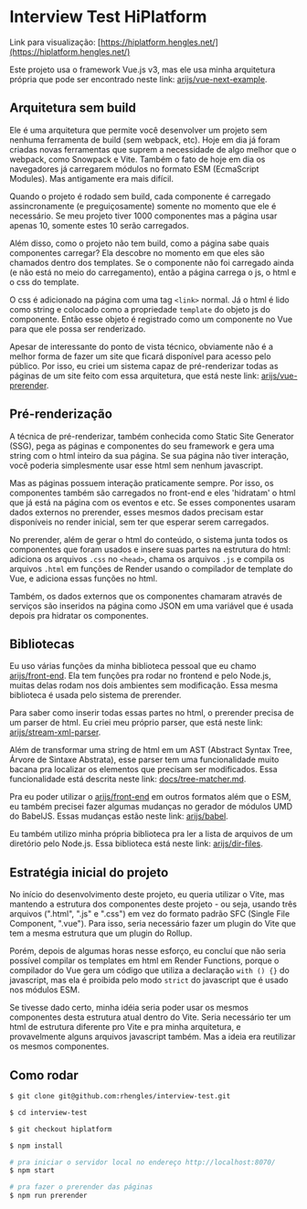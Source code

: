 # Interview Test HiPlatform

Link para visualização: [https://hiplatform.hengles.net/](https://hiplatform.hengles.net/)

Este projeto usa o framework Vue.js v3, mas ele usa minha arquitetura própria que pode ser encontrado neste link: [arijs/vue-next-example](https://github.com/arijs/vue-next-example).

## Arquitetura sem build

Ele é uma arquitetura que permite você desenvolver um projeto sem nenhuma ferramenta de build (sem webpack, etc). Hoje em dia já foram criadas novas ferramentas que suprem a necessidade de algo melhor que o webpack, como Snowpack e Vite. Também o fato de hoje em dia os navegadores já carregarem módulos no formato ESM (EcmaScript Modules). Mas antigamente era mais difícil.

Quando o projeto é rodado sem build, cada componente é carregado assincronamente (e preguiçosamente) somente no momento que ele é necessário. Se meu projeto tiver 1000 componentes mas a página usar apenas 10, somente estes 10 serão carregados.

Além disso, como o projeto não tem build, como a página sabe quais componentes carregar? Ela descobre no momento em que eles são chamados dentro dos templates. Se o componente não foi carregado ainda (e não está no meio do carregamento), então a página carrega o js, o html e o css do template.

O css é adicionado na página com uma tag `<link>` normal. Já o html é lido como string e colocado como a propriedade `template` do objeto js do componente. Então esse objeto é registrado como um componente no Vue para que ele possa ser renderizado.

Apesar de interessante do ponto de vista técnico, obviamente não é a melhor forma de fazer um site que ficará disponível para acesso pelo público. Por isso, eu criei um sistema capaz de pré-renderizar todas as páginas de um site feito com essa arquitetura, que está neste link: [arijs/vue-prerender](https://github.com/arijs/vue-prerender).

## Pré-renderização

A técnica de pré-renderizar, também conhecida como Static Site Generator (SSG), pega as páginas e componentes do seu framework e gera uma string com o html inteiro da sua página. Se sua página não tiver interação, você poderia simplesmente usar esse html sem nenhum javascript.

Mas as páginas possuem interação praticamente sempre. Por isso, os componentes também são carregados no front-end e eles 'hidratam' o html que já está na página com os eventos e etc. Se esses componentes usaram dados externos no prerender, esses mesmos dados precisam estar disponíveis no render inicial, sem ter que esperar serem carregados.

No prerender, além de gerar o html do conteúdo, o sistema junta todos os componentes que foram usados e insere suas partes na estrutura do html: adiciona os arquivos `.css` no `<head>`, chama os arquivos `.js` e compila os arquivos `.html` em funções de Render usando o compilador de template do Vue, e adiciona essas funções no html.

Também, os dados externos que os componentes chamaram através de serviços são inseridos na página como JSON em uma variável que é usada depois pra hidratar os componentes.

## Bibliotecas

Eu uso várias funções da minha biblioteca pessoal que eu chamo [arijs/front-end](https://github.com/arijs/front-end). Ela tem funções pra rodar no frontend e pelo Node.js, muitas delas rodam nos dois ambientes sem modificação. Essa mesma biblioteca é usada pelo sistema de prerender.

Para saber como inserir todas essas partes no html, o prerender precisa de um parser de html. Eu criei meu próprio parser, que está neste link: [arijs/stream-xml-parser](https://github.com/arijs/stream-xml-parser).

Além de transformar uma string de html em um AST (Abstract Syntax Tree, Árvore de Sintaxe Abstrata), esse parser tem uma funcionalidade muito bacana pra localizar os elementos que precisam ser modificados. Essa funcionalidade está descrita neste link: [docs/tree-matcher.md](https://github.com/arijs/stream-xml-parser/blob/master/docs/tree-matcher.md).

Pra eu poder utilizar o [arijs/front-end](https://github.com/arijs/front-end) em outros formatos além que o ESM, eu também precisei fazer algumas mudanças no gerador de módulos UMD do BabelJS. Essas mudanças estão neste link: [arijs/babel](https://github.com/arijs/babel/tree/release-arijs).

Eu também utilizo minha própria biblioteca pra ler a lista de arquivos de um diretório pelo Node.js. Essa biblioteca está neste link: [arijs/dir-files](https://github.com/arijs/dir-files).

## Estratégia inicial do projeto

No início do desenvolvimento deste projeto, eu queria utilizar o Vite, mas mantendo a estrutura dos componentes deste projeto - ou seja, usando três arquivos (".html", ".js" e ".css") em vez do formato padrão SFC (Single File Component, ".vue"). Para isso, seria necessário fazer um plugin do Vite que tem a mesma estrutura que um plugin do Rollup.

Porém, depois de algumas horas nesse esforço, eu concluí que não seria possível compilar os templates em html em Render Functions, porque o compilador do Vue gera um código que utiliza a declaração `with () {}` do javascript, mas ela é proibida pelo modo `strict` do javascript que é usado nos módulos ESM.

Se tivesse dado certo, minha idéia seria poder usar os mesmos componentes desta estrutura atual dentro do Vite. Seria necessário ter um html de estrutura diferente pro Vite e pra minha arquitetura, e provavelmente alguns arquivos javascript também. Mas a ideia era reutilizar os mesmos componentes.

## Como rodar

```bash
$ git clone git@github.com:rhengles/interview-test.git

$ cd interview-test

$ git checkout hiplatform

$ npm install

# pra iniciar o servidor local no endereço http://localhost:8070/
$ npm start

# pra fazer o prerender das páginas
$ npm run prerender
```
